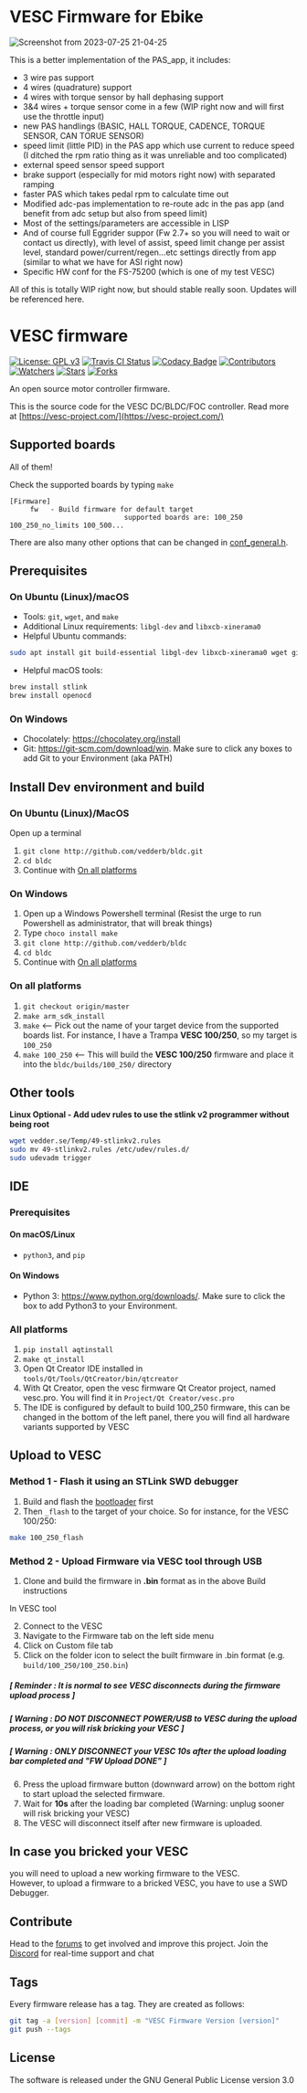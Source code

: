# VESC Firmware for Ebike 
![Screenshot from 2023-07-25 21-04-25](https://github.com/doh38/bldc/assets/42808575/02c4454c-d68e-40b2-ac1a-39794b5f5d9a)

This is a better implementation of the PAS_app, it includes:
- 3 wire pas support
- 4 wires (quadrature) support
- 4 wires with torque sensor by hall dephasing support 
- 3&4 wires + torque sensor come in a few (WIP right now and will first use the throttle input)
- new PAS handlings (BASIC, HALL TORQUE, CADENCE, TORQUE SENSOR, CAN TORUE SENSOR)
- speed limit (little PID) in the PAS app which use current to reduce speed (I ditched the rpm ratio thing as it was unreliable and too complicated) 
- external speed sensor speed support
- brake support (especially for mid motors right now) with separated ramping 
- faster PAS which takes pedal rpm to calculate time out
- Modified adc-pas implementation to re-route adc in the pas app (and benefit from adc setup but also from speed limit)
- Most of the settings/parameters are accessible in LISP
- And of course full Eggrider suppor (Fw 2.7+ so you will need to wait or contact us directly), with level of assist, speed limit change per assist level, standard power/current/regen...etc settings directly from app (similar to what we have for ASI right now)
- Specific HW conf for the FS-75200 (which is one of my test VESC)

All of this is totally WIP right now, but should stable really soon. 
Updates will be referenced here.







# VESC firmware

[![License: GPL v3](https://img.shields.io/badge/License-GPLv3-blue.svg)](https://www.gnu.org/licenses/gpl-3.0)
[![Travis CI Status](https://travis-ci.com/vedderb/bldc.svg?branch=master)](https://travis-ci.com/vedderb/bldc)
[![Codacy Badge](https://api.codacy.com/project/badge/Grade/75e90ffbd46841a3a7be2a9f7a94c242)](https://www.codacy.com/app/vedderb/bldc?utm_source=github.com&amp;utm_medium=referral&amp;utm_content=vedderb/bldc&amp;utm_campaign=Badge_Grade)
[![Contributors](https://img.shields.io/github/contributors/vedderb/bldc.svg)](https://github.com/vedderb/bldc/graphs/contributors)
[![Watchers](https://img.shields.io/github/watchers/vedderb/bldc.svg)](https://github.com/vedderb/bldc/watchers)
[![Stars](https://img.shields.io/github/stars/vedderb/bldc.svg)](https://github.com/vedderb/bldc/stargazers)
[![Forks](https://img.shields.io/github/forks/vedderb/bldc.svg)](https://github.com/vedderb/bldc/network/members)

An open source motor controller firmware.

This is the source code for the VESC DC/BLDC/FOC controller. Read more at
[https://vesc-project.com/](https://vesc-project.com/)

## Supported boards

All of them!

Check the supported boards by typing `make`

```
[Firmware]
     fw   - Build firmware for default target
                            supported boards are: 100_250 100_250_no_limits 100_500...
```

There are also many other options that can be changed in [conf_general.h](conf_general.h).

## Prerequisites

### On Ubuntu (Linux)/macOS
- Tools: `git`, `wget`, and `make`
- Additional Linux requirements: `libgl-dev` and `libxcb-xinerama0`
- Helpful Ubuntu commands:
```bash
sudo apt install git build-essential libgl-dev libxcb-xinerama0 wget git-gui
```
- Helpful macOS tools: 

```bash
brew install stlink
brew install openocd
```

### On Windows
- Chocolately: https://chocolatey.org/install
- Git: https://git-scm.com/download/win. Make sure to click any boxes to add Git to your Environment (aka PATH)

## Install Dev environment and build

### On Ubuntu (Linux)/MacOS
Open up a terminal
1.  `git clone http://github.com/vedderb/bldc.git`
2.  `cd bldc`
3.  Continue with [On all platforms](#on-all-platforms)

### On Windows

1.  Open up a Windows Powershell terminal (Resist the urge to run Powershell as administrator, that will break things)
2.  Type `choco install make`
3.  `git clone http://github.com/vedderb/bldc`
4.  `cd bldc`
5.  Continue with [On all platforms](#on-all-platforms)

### On all platforms

1.  `git checkout origin/master`
2.  `make arm_sdk_install`
3.  `make` <-- Pick out the name of your target device from the supported boards list. For instance, I have a Trampa **VESC 100/250**, so my target is `100_250`
4.   `make 100_250` <-- This will build the **VESC 100/250** firmware and place it into the `bldc/builds/100_250/` directory

## Other tools

**Linux Optional - Add udev rules to use the stlink v2 programmer without being root**
```bash
wget vedder.se/Temp/49-stlinkv2.rules
sudo mv 49-stlinkv2.rules /etc/udev/rules.d/
sudo udevadm trigger
```

## IDE
### Prerequisites
#### On macOS/Linux

- `python3`, and `pip`

#### On Windows
- Python 3: https://www.python.org/downloads/. Make sure to click the box to add Python3 to your Environment.

### All platforms

1.  `pip install aqtinstall`
2.  `make qt_install`
3.  Open Qt Creator IDE installed in `tools/Qt/Tools/QtCreator/bin/qtcreator`
4.  With Qt Creator, open the vesc firmware Qt Creator project, named vesc.pro. You will find it in `Project/Qt Creator/vesc.pro`
5.  The IDE is configured by default to build 100_250 firmware, this can be changed in the bottom of the left panel, there you will find all hardware variants supported by VESC

## Upload to VESC
### Method 1 - Flash it using an STLink SWD debugger

1.  Build and flash the [bootloader](https://github.com/vedderb/bldc-bootloader) first
2.  Then `_flash` to the target of your choice. So for instance, for the VESC 100/250: 
```bash
make 100_250_flash
```

### Method 2 - Upload Firmware via VESC tool through USB

1.  Clone and build the firmware in **.bin** format as in the above Build instructions

In VESC tool

2.  Connect to the VESC
3.  Navigate to the Firmware tab on the left side menu 
4.  Click on Custom file tab
5.  Click on the folder icon to select the built firmware in .bin format (e.g. `build/100_250/100_250.bin`)

##### [ Reminder : It is normal to see VESC disconnects during the firmware upload process ]  
#####  **[ Warning : DO NOT DISCONNECT POWER/USB to VESC during the upload process, or you will risk bricking your VESC ]**  
#####  **[ Warning : ONLY DISCONNECT your VESC 10s after the upload loading bar completed and "FW Upload DONE" ]**

6.  Press the upload firmware button (downward arrow) on the bottom right to start upload the selected firmware.
7.  Wait for **10s** after the loading bar completed (Warning: unplug sooner will risk bricking your VESC)
8.  The VESC will disconnect itself after new firmware is uploaded.

## In case you bricked your VESC
you will need to upload a new working firmware to the VESC.  
However, to upload a firmware to a bricked VESC, you have to use a SWD Debugger.


## Contribute

Head to the [forums](https://vesc-project.com/forum) to get involved and improve this project.
Join the [Discord](https://discord.gg/JgvV5NwYts) for real-time support and chat

## Tags

Every firmware release has a tag. They are created as follows:

```bash
git tag -a [version] [commit] -m "VESC Firmware Version [version]"
git push --tags
```

## License

The software is released under the GNU General Public License version 3.0
